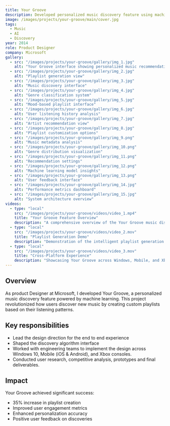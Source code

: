 ```yaml
---
title: Your Groove
description: Developed personalized music discovery feature using machine learning algorithms.
image: /images/projects/your-groove/main/cover.jpg
tags:
  - Music
  - AI
  - Discovery
year: 2014
role: Product Designer
company: Microsoft
gallery:
  - src: "/images/projects/your-groove/gallery/img_1.jpg"
    alt: "Your Groove interface showing personalized music recommendations"
  - src: "/images/projects/your-groove/gallery/img_2.jpg"
    alt: "Playlist generation view"
  - src: "/images/projects/your-groove/gallery/img_3.jpg"
    alt: "Music discovery interface"
  - src: "/images/projects/your-groove/gallery/img_4.jpg"
    alt: "Genre classification system"
  - src: "/images/projects/your-groove/gallery/img_5.jpg"
    alt: "Mood-based playlist interface"
  - src: "/images/projects/your-groove/gallery/img_6.jpg"
    alt: "User listening history analysis"
  - src: "/images/projects/your-groove/gallery/img_7.jpg"
    alt: "Artist recommendation view"
  - src: "/images/projects/your-groove/gallery/img_8.jpg"
    alt: "Playlist customization options"
  - src: "/images/projects/your-groove/gallery/img_9.png"
    alt: "Music metadata analysis"
  - src: "/images/projects/your-groove/gallery/img_10.png"
    alt: "Genre distribution visualization"
  - src: "/images/projects/your-groove/gallery/img_11.png"
    alt: "Recommendation settings"
  - src: "/images/projects/your-groove/gallery/img_12.png"
    alt: "Machine learning model insights"
  - src: "/images/projects/your-groove/gallery/img_13.png"
    alt: "User feedback interface"
  - src: "/images/projects/your-groove/gallery/img_14.jpg"
    alt: "Performance metrics dashboard"
  - src: "/images/projects/your-groove/gallery/img_15.jpg"
    alt: "System architecture overview"
videos:
  - type: "local"
    src: "/images/projects/your-groove/videos/video_1.mp4"
    title: "Your Groove Feature Overview"
    description: "A comprehensive overview of the Your Groove music discovery feature"
  - type: "local"
    src: "/images/projects/your-groove/videos/video_2.mov"
    title: "Playlist Generation Demo"
    description: "Demonstration of the intelligent playlist generation system"
  - type: "local"
    src: "/images/projects/your-groove/videos/video_3.mov"
    title: "Cross-Platform Experience"
    description: "Showcasing Your Groove across Windows, Mobile, and Xbox platforms"
---
```


## Overview

As product Designer at Microsoft, I developed Your Groove, a personalized music discovery feature powered by machine learning. This project revolutionized how users discover new music by creating custom playlists based on their listening patterns.

## Key responsibilities

- Lead the design direction for the end to end experience
- Shaped the discovery algorithm interface
- Worked with engineering teams to implement the design across Windows 10, Mobile (iOS & Android), and Xbox consoles.
- Conducted user research, competitive analysis, prototypes and final deliverables.

## Impact

Your Groove achieved significant success:
- 35% increase in playlist creation
- Improved user engagement metrics
- Enhanced personalization accuracy
- Positive user feedback on discoveries
